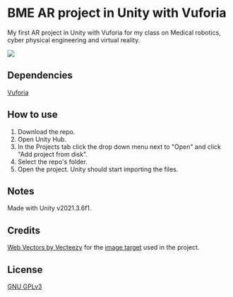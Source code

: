 # BME AR project in Unity with Vuforia
My first AR project in Unity with Vuforia for my class on Medical robotics, cyber physical engineering and virtual reality.

![](https://i.imgur.com/TUJvYh0.png)

## Dependencies

[Vuforia](https://developer.vuforia.com/)

## How to use

1. Download the repo.
2. Open Unity Hub.
3. In the Projects tab click the drop down menu next to "Open" and click "Add project from disk". 
4. Select the repo's folder.
5. Open the project. Unity should start importing the files. 

## Notes

Made with Unity v2021.3.6f1.

## Credits

<a href="https://www.vecteezy.com/free-vector/web">Web Vectors by Vecteezy</a> for the [image target](https://www.vecteezy.com/vector-art/2243725-vector-illustration-of-puzzle-icon-symbol) used in the project.

## License

[GNU GPLv3](https://choosealicense.com/licenses/gpl-3.0/)